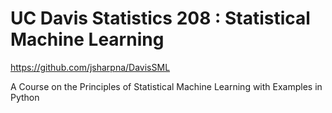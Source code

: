 # UC Davis Statistics 208 : Statistical Machine Learning

https://github.com/jsharpna/DavisSML

A Course on the Principles of Statistical Machine Learning with Examples in Python

